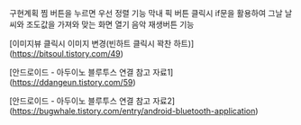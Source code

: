 구현계획
 찜 버튼을 누르면 우선 정렬 기능
 막내 픽 버튼 클릭시 if문을 활용하여 그날 날씨와 조도값을 가져와 맞는 화면 열기
 음악 재생버튼 기능

[이미지뷰 클릭시 이미지 변경(빈하트 클릭시 꽉찬 하트)]
(https://bitsoul.tistory.com/49)

[안드로이드 - 아두이노 블루투스 연결 참고 자료1]
(https://ddangeun.tistory.com/59)

[안드로이드 - 아두이노 블루투스 연결 참고 자료2]
(https://bugwhale.tistory.com/entry/android-bluetooth-application)